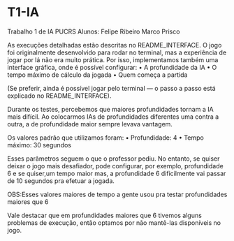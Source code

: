 # T1-IA

Trabalho 1 de IA PUCRS
Alunos: Felipe Ribeiro
Marco Prisco

As execuções detalhadas estão descritas no README_INTERFACE.
O jogo foi originalmente desenvolvido para rodar no terminal, mas a experiência de jogar por lá não era muito prática. Por isso, implementamos também uma interface gráfica, onde é possível configurar:
	•	A profundidade da IA
	•	O tempo máximo de cálculo da jogada
	•	Quem começa a partida

(Se preferir, ainda é possível jogar pelo terminal — o passo a passo está explicado no README_INTERFACE).

Durante os testes, percebemos que maiores profundidades tornam a IA mais difícil. Ao colocarmos IAs de profundidades diferentes uma contra a outra, a de profundidade maior sempre levava vantagem.

Os valores padrão que utilizamos foram:
	•	Profundidade: 4
	•	Tempo máximo: 30 segundos

Esses parâmetros seguem o que o professor pediu. No entanto, se quiser deixar o jogo mais desafiador, pode configurar, por exemplo, profundidade 6 e se quiser,um tempo maior mas, a profundidade 6 dificilmente vai passar de 10 segundos pra efetuar a jogada.

OBS:Esses valores maiores de tempo a gente usou pra testar profundidades maiores que 6

Vale destacar que em profundidades maiores que 6 tivemos alguns problemas de execução, então optamos por não mantê-las disponíveis no jogo.